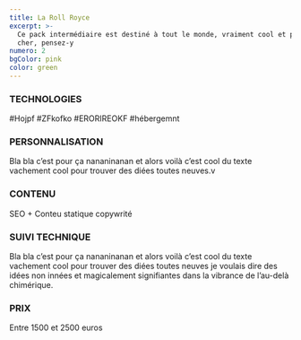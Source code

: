 ```yaml
---
title: La Roll Royce
excerpt: >-
  Ce pack intermédiaire est destiné à tout le monde, vraiment cool et pas très
  cher, pensez-y
numero: 2
bgColor: pink
color: green
---
```

### TECHNOLOGIES

\#Hojpf #ZFkofko #ERORIREOKF #hébergemnt

### PERSONNALISATION

Bla bla c’est pour ça nananinanan et alors voilà c’est cool du texte vachement cool pour trouver des diées toutes neuves.v

### CONTENU

SEO + Conteu statique copywrité

### SUIVI TECHNIQUE

Bla bla c’est pour ça nananinanan et alors voilà c’est cool du texte vachement cool pour trouver des diées toutes neuves je voulais dire des idées non innées et magicalement signifiantes dans la vibrance de l’au-delà chimérique.

### PRIX

Entre 1500 et 2500 euros
